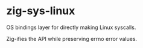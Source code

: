 # zig-sys-linux

OS bindings layer for directly making Linux syscalls.

Zig-ifies the API while preserving errno error values.
